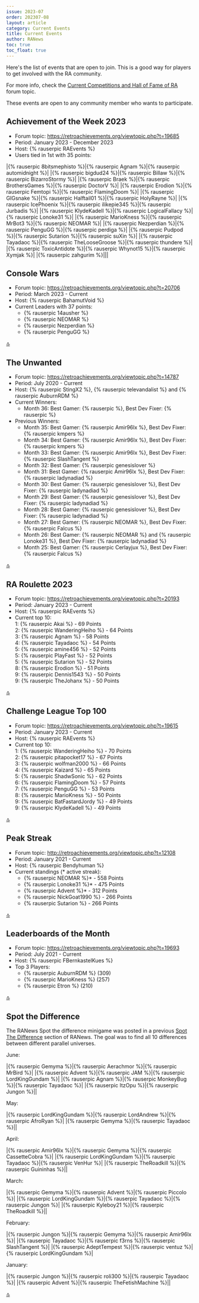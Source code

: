 ```yaml
---
issue: 2023-07
order: 202307-08
layout: article
category: Current Events
title: Current Events
author: RANews
toc: true
toc_float: true
---
```


Here's the list of events that are open to join. This is a good way for players to get involved with the RA community.

For more info, check the [Current Competitions and Hall of Fame of RA](https://retroachievements.org/viewtopic.php?t=9014) forum topic.


These events are open to any community member who wants to participate.

## Achievement of the Week 2023

- Forum topic: <https://retroachievements.org/viewtopic.php?t=19685>
- Period: January 2023 - December 2023
- Host: {% rauserpic RAEvents %}
- Users tied in 1st with 35 points:

|{% rauserpic 8bitsmephisto %}|{% rauserpic Agnam %}|{% rauserpic automidnight %}|
|{% rauserpic bigdud24 %}|{% rauserpic Billaw %}|{% rauserpic BizarroStormy %}|
|{% rauserpic Braek %}|{% rauserpic BrothersGames %}|{% rauserpic DoctorV %}|
|{% rauserpic Erodion %}|{% rauserpic Femtopi %}|{% rauserpic FlamingDoom %}|
|{% rauserpic GIGsnake %}|{% rauserpic Halftail01 %}|{% rauserpic HolyRayne %}|
|{% rauserpic IcePhoenix %}|{% rauserpic ilikepie345 %}|{% rauserpic Jurbadis %}|
|{% rauserpic KlydeKadell %}|{% rauserpic LogicalFallacy %}|{% rauserpic Lonoke31 %}|
|{% rauserpic MarioKness %}|{% rauserpic MrBot3 %}|{% rauserpic NEOMAR %}|
|{% rauserpic Nezperdian %}|{% rauserpic PenguGG %}|{% rauserpic perdiga %}|
|{% rauserpic Pudpod %}|{% rauserpic Sutarion %}|{% rauserpic suXin %}|
|{% rauserpic Tayadaoc %}|{% rauserpic TheLooseGroose %}|{% rauserpic thundere %}|
|{% rauserpic ToxicAntidote %}|{% rauserpic Whynot15 %}|{% rauserpic Xymjak %}|
|{% rauserpic zahgurim %}|||

## Console Wars
- Forum topic: <https://retroachievements.org/viewtopic.php?t=20706>
- Period: March 2023 - Current
- Host: {% rauserpic BahamutVoid %}
- Current Leaders with 37 points:
  - {% rauserpic 14ausher %}
  - {% rauserpic NEOMAR %}
  - {% rauserpic Nezperdian %}
  - {% rauserpic PenguGG %}


<a href="#top">:top:</a>

## The Unwanted 

- Forum topic: <https://retroachievements.org/viewtopic.php?t=14787>
- Period: July 2020 - Current
- Host: {% rauserpic StingX2 %}, {% rauserpic televandalist %} and {% rauserpic AuburnRDM %}
- Current Winners:
  - Month 36: Best Gamer: {% rauserpic  %}, Best Dev Fixer: {% rauserpic  %}
- Previous Winners:
  - Month 35: Best Gamer: {% rauserpic Amir96lx %}, Best Dev Fixer: {% rauserpic kmpers %}
  - Month 34: Best Gamer: {% rauserpic Amir96lx %}, Best Dev Fixer: {% rauserpic kmpers %}
  - Month 33: Best Gamer: {% rauserpic Amir96lx %}, Best Dev Fixer: {% rauserpic SlashTangent %}
  - Month 32: Best Gamer: {% rauserpic genesislover %}
  - Month 31: Best Gamer: {% rauserpic Amir96lx %}, Best Dev Fixer: {% rauserpic ladynadiad %}
  - Month 30: Best Gamer: {% rauserpic genesislover %}, Best Dev Fixer: {% rauserpic ladynadiad %}
  - Month 29: Best Gamer: {% rauserpic genesislover %}, Best Dev Fixer: {% rauserpic ladynadiad %}
  - Month 28: Best Gamer: {% rauserpic genesislover %}, Best Dev Fixer: {% rauserpic ladynadiad %}
  - Month 27: Best Gamer: {% rauserpic NEOMAR %}, Best Dev Fixer: {% rauserpic Falcus %}
  - Month 26: Best Gamer: {% rauserpic NEOMAR %} and {% rauserpic Lonoke31 %}, Best Dev Fixer: {% rauserpic ladynadiad %}
  - Month 25: Best Gamer: {% rauserpic Cerlayjux %}, Best Dev Fixer: {% rauserpic Falcus %}

<a href="#top">:top:</a>

## RA Roulette 2023

- Forum topic: <https://retroachievements.org/viewtopic.php?t=20193>
- Period: January 2023 - Current
- Host: {% rauserpic RAEvents %}
- Current top 10:  
  1: {% rauserpic Akai %} - 69 Points  
  2: {% rauserpic WanderingHeiho %} - 64 Points  
  3: {% rauserpic Agnam %} - 58 Points  
  4: {% rauserpic Tayadaoc %} - 54 Points  
  5: {% rauserpic amine456 %} - 52 Points  
  5: {% rauserpic PlayFast %} - 52 Points  
  5: {% rauserpic Sutarion %} - 52 Points  
  8: {% rauserpic Erodion %} - 51 Points  
  9: {% rauserpic Dennis1543 %} - 50 Points  
  9: {% rauserpic TheJohanx %} - 50 Points  


<a href="#top">:top:</a>

## Challenge League Top 100

- Forum topic: <https://retroachievements.org/viewtopic.php?t=19615>
- Period: January 2023 - Current
- Host: {% rauserpic RAEvents %}
- Current top 10:  
  1: {% rauserpic WanderingHeiho %} - 70 Points  
  2: {% rauserpic pitapocket17 %} - 67 Points  
  3: {% rauserpic wolfman2000 %} - 66 Points  
  4: {% rauserpic Kaizard %} - 65 Points  
  5: {% rauserpic ShadwSonic %} - 62 Points  
  6: {% rauserpic FlamingDoom %} - 57 Points  
  7: {% rauserpic PenguGG %} - 53 Points  
  8: {% rauserpic MarioKness %} - 50 Points  
  9: {% rauserpic BatFastardJordy %} - 49 Points  
  9: {% rauserpic KlydeKadell %} - 49 Points  


<a href="#top">:top:</a>

## Peak Streak

- Forum topic: <http://retroachievements.org/viewtopic.php?t=12108>
- Period: January 2021 - Current
- Host: {% rauserpic Bendyhuman %}
- Current standings (* active streak):
  - {% rauserpic NEOMAR %}* - 558 Points
  - {% rauserpic Lonoke31 %}* - 475 Points
  - {% rauserpic Advent %}* - 312 Points
  - {% rauserpic NickGoat1990 %} - 266 Points
  - {% rauserpic Sutarion %} - 266 Points

<a href="#top">:top:</a>

## Leaderboards of the Month

- Forum topic: <https://retroachievements.org/viewtopic.php?t=19693>
- Period: July 2021 - Current
- Host: {% rauserpic FBernkastelKues %}
- Top 3 Players:
  - {% rauserpic AuburnRDM %} (309)
  - {% rauserpic MarioKness %} (257)
  - {% rauserpic Etron %} (210)

<a href="#top">:top:</a>

## Spot the Difference

The RANews Spot the difference minigame was posted in a previous [Spot The Difference](spot-the-difference) section of RANews.
The goal was to find all 10 differences between different parallel universes.

June:

|{% rauserpic Gemyma %}|{% rauserpic Aerachmor %}|{% rauserpic MrBird %}|
|{% rauserpic Advent %}|{% rauserpic JAM %}|{% rauserpic LordKingGundam %}|
|{% rauserpic Agnam %}|{% rauserpic MonkeyBug %}|{% rauserpic Tayadaoc %}|
|{% rauserpic ItzOpu %}|{% rauserpic Jungon %}||

May:

|{% rauserpic LordKingGundam %}|{% rauserpic LordAndrew %}|{% rauserpic AfroRyan %}|
|{% rauserpic Gemyma %}|{% rauserpic Tayadaoc %}||

April:

|{% rauserpic Amir96lx %}|{% rauserpic Gemyma %}|{% rauserpic CassetteCobra %}|
|{% rauserpic LordKingGundam %}|{% rauserpic Tayadaoc %}|{% rauserpic VenHur %}|
|{% rauserpic TheRoadkill %}|{% rauserpic Guininhas %}||

March:

|{% rauserpic Gemyma %}|{% rauserpic Advent %}|{% rauserpic Piccolo %}|
|{% rauserpic LordKingGundam %}|{% rauserpic Tayadaoc %}|{% rauserpic Jungon %}|
|{% rauserpic Kyleboy21 %}|{% rauserpic TheRoadkill %}||

February:

|{% rauserpic Jungon %}|{% rauserpic Gemyma %}|{% rauserpic Amir96lx %}|
|{% rauserpic Tayadaoc %}|{% rauserpic f3rns %}|{% rauserpic SlashTangent %}|
|{% rauserpic AdeptTempest %}|{% rauserpic ventuz %}|{% rauserpic LordKingGundam %}|

January:

|{% rauserpic Jungon %}|{% rauserpic roli300 %}|{% rauserpic Tayadaoc %}|
|{% rauserpic Advent %}|{% rauserpic TheFetishMachine %}||

<a href="#top">:top:</a>
